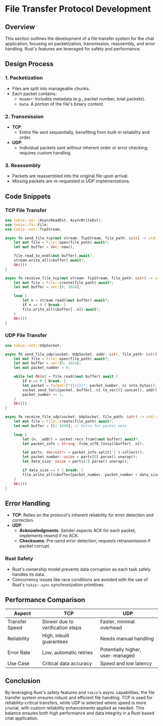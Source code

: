 # File Transfer Protocol Development

## Overview

This section outlines the development of a file transfer system for the chat application, focusing on packetization, transmission, reassembly, and error handling. Rust's features are leveraged for safety and performance.

## Design Process

### 1. Packetization

- Files are split into manageable chunks.
- Each packet contains:
  - `Header`: Includes metadata (e.g., packet number, total packets).
  - `Data`: A portion of the file's binary content.

### 2. Transmission

- **TCP**: 
  - Entire file sent sequentially, benefiting from built-in reliability and order.
- **UDP**: 
  - Individual packets sent without inherent order or error checking; requires custom handling.

### 3. Reassembly

- Packets are reassembled into the original file upon arrival.
- Missing packets are re-requested in UDP implementations.

## Code Snippets

### TCP File Transfer

```rust
use tokio::io::{AsyncReadExt, AsyncWriteExt};
use tokio::fs::File;
use tokio::net::TcpStream;

async fn send_file_tcp(mut stream: TcpStream, file_path: &str) -> std::io::Result<()> {
    let mut file = File::open(file_path).await?;
    let mut buffer = Vec::new();

    file.read_to_end(&mut buffer).await?;
    stream.write_all(&buffer).await?;
    Ok(())
}

async fn receive_file_tcp(mut stream: TcpStream, file_path: &str) -> std::io::Result<()> {
    let mut file = File::create(file_path).await?;
    let mut buffer = vec![0; 1024];

    loop {
        let n = stream.read(&mut buffer).await?;
        if n == 0 { break; }
        file.write_all(&buffer[..n]).await?;
    }
    Ok(())
}
```

### UDP File Transfer

```rust
use tokio::net::UdpSocket;

async fn send_file_udp(socket: UdpSocket, addr: &str, file_path: &str) -> std::io::Result<()> {
    let mut file = File::open(file_path).await?;
    let mut buffer = vec![0; 1024];
    let mut packet_number = 0;

    while let Ok(n) = file.read(&mut buffer).await {
        if n == 0 { break; }
        let packet = format!("{}|{}|", packet_number, n).into_bytes();
        socket.send_to(&[packet, buffer[..n].to_vec()].concat(), addr).await?;
        packet_number += 1;
    }
    Ok(())
}

async fn receive_file_udp(socket: UdpSocket, file_path: &str) -> std::io::Result<()> {
    let mut file = File::create(file_path).await?;
    let mut buffer = [0; 1048]; // Extra for packet meta

    loop {
        let (n, _addr) = socket.recv_from(&mut buffer).await?;
        let packet_info = String::from_utf8_lossy(&buffer[..n]);

        let parts: Vec<&str> = packet_info.split('|').collect();
        let packet_number: usize = parts[0].parse().unwrap();
        let data_size: usize = parts[1].parse().unwrap();

        if data_size == 0 { break; }
        file.write_all(&buffer[packet_number..packet_number + data_size]).await?;
    }
    Ok(())
}
```

## Error Handling

- **TCP**: Relies on the protocol's inherent reliability for error detection and correction.
- **UDP**:
  - **Acknowledgments**: Sender expects ACK for each packet; implements resend if no ACK.
  - **Checksums**: Pre-send error detection; requests retransmission if packet corrupt.
  
### Rust Safety

- Rust's ownership model prevents data corruption as each task safely handles its data.
- Concurrency issues like race conditions are avoided with the use of Rust's `tokio::sync` synchronization primitives.

## Performance Comparison

| Aspect               | TCP                              | UDP                              |
|----------------------|----------------------------------|----------------------------------|
| Transfer Speed       | Slower due to verification steps | Faster, minimal overhead         |
| Reliability          | High, inbuilt guarantees         | Needs manual handling            |
| Error Rate           | Low, automatic retries           | Potentially higher, user-managed |
| Use Case             | Critical data accuracy           | Speed and low latency            |

## Conclusion

By leveraging Rust's safety features and `tokio`'s async capabilities, the file transfer system ensures robust and efficient file handling. TCP is used for reliability-critical transfers, while UDP is selected where speed is more crucial, with custom reliability enhancements applied as needed. This balance ensures both high performance and data integrity in a Rust-based chat application.